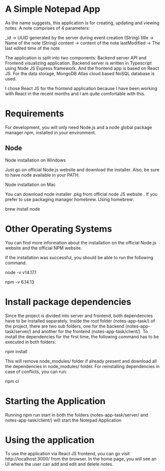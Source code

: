 # A Simple Notepad App 

As the name suggests, this application is for creating, updating and viewing notes. A note comprises of 4 parameters:

_id → UUID generated by the server during event creation (String)
title → Name of the note (String)
content → content of the note
lastModified → The last edited time of the note 

The application is split into two components: Backend server API and Frontend visualizing application. Backend server is written in Typescript using Node JS Express framework. And the frontend app is based on React JS. For the data storage, MongoDB Atlas cloud based NoSQL database is used.

I chose React JS for the frontend application because I have been working with React in the recent months and I am quite comfortable with this.

# Requirements

For development, you will only need Node.js and a node global package manager npm, installed in your environment.

## Node

Node installation on Windows

Just go on official Node.js website and download the installer. Also, be sure to have node available in your PATH.

Node installation on Mac

You can download node installer .pkg from official node JS website .
If you prefer to use packaging manager homebrew. Using homebrew:

brew install node

# Other Operating Systems

You can find more information about the installation on the official Node.js website and the official NPM website.

If the installation was successful, you should be able to run the following command.

  node -v
  v14.17.1

  npm -v
  6.14.13

# Install package dependencies

Since the project is divided into server and frontend, both dependencies have to be installed separately. Inside the root folder (notes-app-task/) of the project, there are two sub folders, one for the backend (notes-app-task/server/) and another for the frontend (notes-app-task/client/). To install the dependencies for the first time, the following command has to be executed in both folders:

  npm install 

This will remove node_modules/ folder if already present and download all the dependencies in node_modules/ folder. For reinstalling dependencies in case of conflicts, you can run: 

  npm ci

# Starting the Application 

Running npm run start in both the folders (notes-app-task/server/ and notes-app-task/client/) will start the Notepad Application
  
# Using the application

To use the application via React JS frontend, you can go visit http://localhost:3000/ from the browser. In the home page, you will see an UI where the user can add and edit and delete notes.

